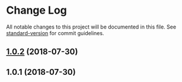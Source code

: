 # Change Log

All notable changes to this project will be documented in this file. See [standard-version](https://github.com/conventional-changelog/standard-version) for commit guidelines.

<a name="1.0.2"></a>
## [1.0.2](https://github.com/sappira-inc/medpack/compare/v1.0.1...v1.0.2) (2018-07-30)



<a name="1.0.1"></a>
## 1.0.1 (2018-07-30)
